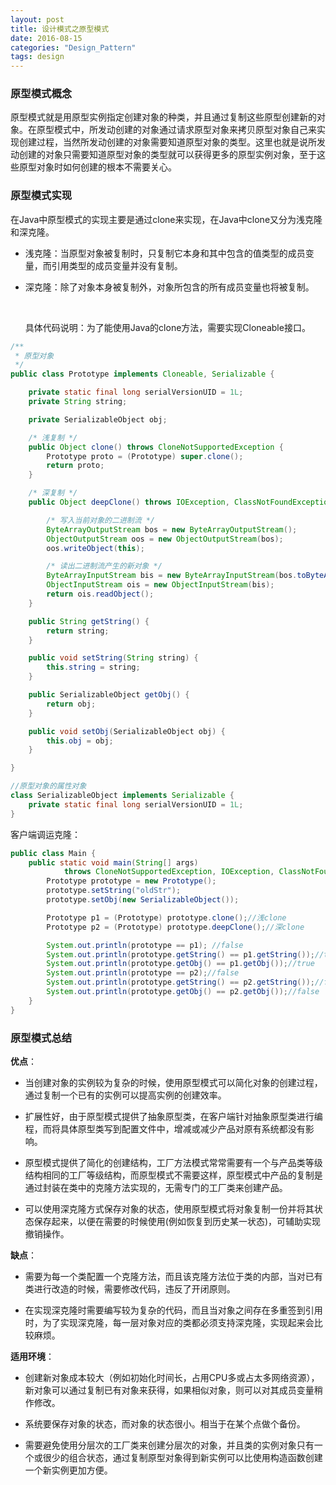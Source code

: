 ```yaml
---
layout: post
title: 设计模式之原型模式
date: 2016-08-15
categories: "Design_Pattern"
tags: design
---
```


### 原型模式概念

​	   原型模式就是用原型实例指定创建对象的种类，并且通过复制这些原型创建新的对象。在原型模式中，所发动创建的对象通过请求原型对象来拷贝原型对象自己来实现创建过程，当然所发动创建的对象需要知道原型对象的类型。这里也就是说所发动创建的对象只需要知道原型对象的类型就可以获得更多的原型实例对象，至于这些原型对象时如何创建的根本不需要关心。

### 原型模式实现

在Java中原型模式的实现主要是通过clone来实现，在Java中clone又分为浅克隆和深克隆。

- 浅克隆：当原型对象被复制时，只复制它本身和其中包含的值类型的成员变量，而引用类型的成员变量并没有复制。

- 深克隆：除了对象本身被复制外，对象所包含的所有成员变量也将被复制。

  ​

  具体代码说明：为了能使用Java的clone方法，需要实现Cloneable接口。

```java
/**
 * 原型对象
 */
public class Prototype implements Cloneable, Serializable {

	private static final long serialVersionUID = 1L;
	private String string;

	private SerializableObject obj;

	/* 浅复制 */
	public Object clone() throws CloneNotSupportedException {
		Prototype proto = (Prototype) super.clone();
		return proto;
	}

	/* 深复制 */
	public Object deepClone() throws IOException, ClassNotFoundException {

		/* 写入当前对象的二进制流 */
		ByteArrayOutputStream bos = new ByteArrayOutputStream();
		ObjectOutputStream oos = new ObjectOutputStream(bos);
		oos.writeObject(this);

		/* 读出二进制流产生的新对象 */
		ByteArrayInputStream bis = new ByteArrayInputStream(bos.toByteArray());
		ObjectInputStream ois = new ObjectInputStream(bis);
		return ois.readObject();
	}

	public String getString() {
		return string;
	}

	public void setString(String string) {
		this.string = string;
	}

	public SerializableObject getObj() {
		return obj;
	}

	public void setObj(SerializableObject obj) {
		this.obj = obj;
	}

}

//原型对象的属性对象
class SerializableObject implements Serializable {
	private static final long serialVersionUID = 1L;
}

```

客户端调运克隆：

```java
public class Main {
	public static void main(String[] args)
			throws CloneNotSupportedException, IOException, ClassNotFoundException {
		Prototype prototype = new Prototype();
		prototype.setString("oldStr");
		prototype.setObj(new SerializableObject());

		Prototype p1 = (Prototype) prototype.clone();//浅clone
		Prototype p2 = (Prototype) prototype.deepClone();//深clone

		System.out.println(prototype == p1); //false
		System.out.println(prototype.getString() == p1.getString());//true
		System.out.println(prototype.getObj() == p1.getObj());//true
		System.out.println(prototype == p2);//false
		System.out.println(prototype.getString() == p2.getString());//false
		System.out.println(prototype.getObj() == p2.getObj());//false
	}
}
```



### 原型模式总结

**优点**：

- 当创建对象的实例较为复杂的时候，使用原型模式可以简化对象的创建过程，通过复制一个已有的实例可以提高实例的创建效率。


- 扩展性好，由于原型模式提供了抽象原型类，在客户端针对抽象原型类进行编程，而将具体原型类写到配置文件中，增减或减少产品对原有系统都没有影响。


- 原型模式提供了简化的创建结构，工厂方法模式常常需要有一个与产品类等级结构相同的工厂等级结构，而原型模式不需要这样，原型模式中产品的复制是通过封装在类中的克隆方法实现的，无需专门的工厂类来创建产品。


- 可以使用深克隆方式保存对象的状态，使用原型模式将对象复制一份并将其状态保存起来，以便在需要的时候使用(例如恢复到历史某一状态)，可辅助实现撤销操作。

**缺点**：

- 需要为每一个类配置一个克隆方法，而且该克隆方法位于类的内部，当对已有类进行改造的时候，需要修改代码，违反了开闭原则。


- 在实现深克隆时需要编写较为复杂的代码，而且当对象之间存在多重签到引用时，为了实现深克隆，每一层对象对应的类都必须支持深克隆，实现起来会比较麻烦。

**适用环境**：

- 创建新对象成本较大（例如初始化时间长，占用CPU多或占太多网络资源），新对象可以通过复制已有对象来获得，如果相似对象，则可以对其成员变量稍作修改。


- 系统要保存对象的状态，而对象的状态很小。相当于在某个点做个备份。


- 需要避免使用分层次的工厂类来创建分层次的对象，并且类的实例对象只有一个或很少的组合状态，通过复制原型对象得到新实例可以比使用构造函数创建一个新实例更加方便。
